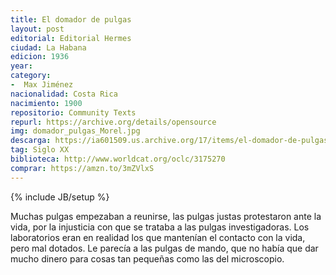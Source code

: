 ```yaml
---
title: El domador de pulgas
layout: post
editorial: Editorial Hermes
ciudad: La Habana
edicion: 1936
year: 
category:
-  Max Jiménez
nacionalidad: Costa Rica
nacimiento: 1900
repositorio: Community Texts
repurl: https://archive.org/details/opensource
img: domador_pulgas_Morel.jpg
descarga: https://ia601509.us.archive.org/17/items/el-domador-de-pulgas/El%20domador%20de%20pulgas.pdf
tag: Siglo XX
biblioteca: http://www.worldcat.org/oclc/3175270
comprar: https://amzn.to/3mZVlxS
---
```

{% include JB/setup %}

Muchas pulgas empezaban a reunirse, las pulgas justas protestaron ante la vida, por la injusticia con que se trataba a las pulgas investigadoras. Los laboratorios eran en realidad los que mantenían el contacto con la vida, pero mal dotados. Le parecía a las pulgas de mando, que no había que dar mucho dinero para cosas tan pequeñas como las del microscopio.
